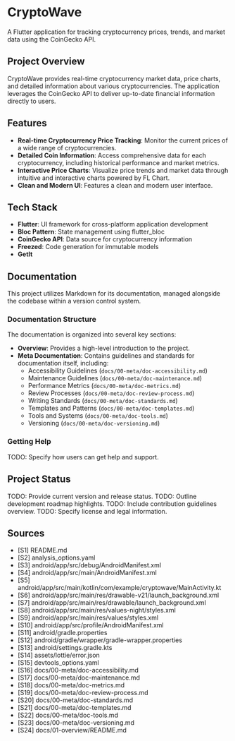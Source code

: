 # CryptoWave

A Flutter application for tracking cryptocurrency prices, trends, and market data using the CoinGecko API.

## Project Overview

CryptoWave provides real-time cryptocurrency market data, price charts, and detailed information about various cryptocurrencies. The application leverages the CoinGecko API to deliver up-to-date financial information directly to users.

## Features

*   **Real-time Cryptocurrency Price Tracking**: Monitor the current prices of a wide range of cryptocurrencies.
*   **Detailed Coin Information**: Access comprehensive data for each cryptocurrency, including historical performance and market metrics.
*   **Interactive Price Charts**: Visualize price trends and market data through intuitive and interactive charts powered by FL Chart.
*   **Clean and Modern UI**: Features a clean and modern user interface.

## Tech Stack

*   **Flutter**: UI framework for cross-platform application development
*   **Bloc Pattern**: State management using flutter_bloc
*   **CoinGecko API**: Data source for cryptocurrency information
*   **Freezed**: Code generation for immutable models
*   **GetIt**

## Documentation

This project utilizes Markdown for its documentation, managed alongside the codebase within a version control system.

### Documentation Structure

The documentation is organized into several key sections:

*   **Overview**: Provides a high-level introduction to the project.
*   **Meta Documentation**: Contains guidelines and standards for documentation itself, including:
    *   Accessibility Guidelines (`docs/00-meta/doc-accessibility.md`)
    *   Maintenance Guidelines (`docs/00-meta/doc-maintenance.md`)
    *   Performance Metrics (`docs/00-meta/doc-metrics.md`)
    *   Review Processes (`docs/00-meta/doc-review-process.md`)
    *   Writing Standards (`docs/00-meta/doc-standards.md`)
    *   Templates and Patterns (`docs/00-meta/doc-templates.md`)
    *   Tools and Systems (`docs/00-meta/doc-tools.md`)
    *   Versioning (`docs/00-meta/doc-versioning.md`)

### Getting Help

TODO: Specify how users can get help and support.

## Project Status

TODO: Provide current version and release status.
TODO: Outline development roadmap highlights.
TODO: Include contribution guidelines overview.
TODO: Specify license and legal information.

## Sources

*   [S1] README.md
*   [S2] analysis_options.yaml
*   [S3] android/app/src/debug/AndroidManifest.xml
*   [S4] android/app/src/main/AndroidManifest.xml
*   [S5] android/app/src/main/kotlin/com/example/cryptowave/MainActivity.kt
*   [S6] android/app/src/main/res/drawable-v21/launch_background.xml
*   [S7] android/app/src/main/res/drawable/launch_background.xml
*   [S8] android/app/src/main/res/values-night/styles.xml
*   [S9] android/app/src/main/res/values/styles.xml
*   [S10] android/app/src/profile/AndroidManifest.xml
*   [S11] android/gradle.properties
*   [S12] android/gradle/wrapper/gradle-wrapper.properties
*   [S13] android/settings.gradle.kts
*   [S14] assets/lottie/error.json
*   [S15] devtools_options.yaml
*   [S16] docs/00-meta/doc-accessibility.md
*   [S17] docs/00-meta/doc-maintenance.md
*   [S18] docs/00-meta/doc-metrics.md
*   [S19] docs/00-meta/doc-review-process.md
*   [S20] docs/00-meta/doc-standards.md
*   [S21] docs/00-meta/doc-templates.md
*   [S22] docs/00-meta/doc-tools.md
*   [S23] docs/00-meta/doc-versioning.md
*   [S24] docs/01-overview/README.md